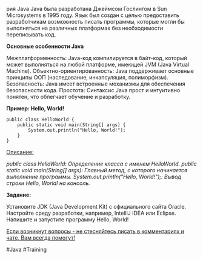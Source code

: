 рия Java</u>
Java была разработана Джеймсом Гослингом в Sun Microsystems в 1995 году. Язык был создан с целью предоставить разработчикам возможность писать программы, которые могли бы выполняться на различных платформах без необходимости переписывать код.

**Основные особенности Java**

Межплатформенность: Java-код компилируется в байт-код, который может выполняться на любой платформе, имеющей JVM (Java Virtual Machine).
Объектно-ориентированность: Java поддерживает основные принципы ООП (наследование, инкапсуляция, полиморфизм).
Безопасность: Java имеет встроенные механизмы для обеспечения безопасности кода.
Простота: Синтаксис Java прост и интуитивно понятен, что облегчает обучение и разработку.

**Пример: Hello, World!**

```
public class HelloWorld {
    public static void main(String[] args) {
        System.out.println("Hello, World!");
    }
}
```

<u>Описание:</u>

*public class HelloWorld: Определение класса с именем HelloWorld.
public static void main(String[] args): Главный метод, с которого начинается выполнение программы.
System.out.println("Hello, World!");: Вывод строки Hello, World! на консоль.*

**Задание:**

Установите JDK (Java Development Kit) с официального сайта Oracle.
Настройте среду разработки, например, IntelliJ IDEA или Eclipse.
Напишите и запустите программу Hello, World!

<u>Если возникнут вопросы - не стесняйтесь писать в комментариях и чате, Вам всегда помогут!</u>

#Java #Training